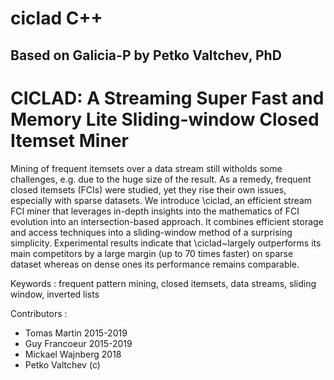 # ciclad C++

## Based on Galicia-P by Petko Valtchev, PhD

# CICLAD: A Streaming Super Fast and Memory Lite Sliding-window Closed Itemset Miner

Mining of frequent itemsets over a data stream still witholds some challenges, e.g. due to the huge size of the result. As a remedy, frequent closed itemsets (FCIs) were studied, yet they rise their own issues, especially with sparse datasets. We introduce \ciclad, an efficient stream FCI miner that leverages in-depth insights into the mathematics of FCI evolution into an intersection-based approach. It combines efficient storage and access techniques into a sliding-window method of a surprising simplicity. Experimental results indicate that \ciclad~largely outperforms its main competitors by a large margin (up to 70 times faster) on sparse dataset whereas on dense ones its performance remains comparable.

Keywords : frequent pattern mining, closed itemsets, data streams, sliding window, inverted lists

Contributors :
 - Tomas Martin 2015-2019
 - Guy Francoeur 2015-2019
 - Mickael Wajnberg 2018
 - Petko Valtchev (c)
